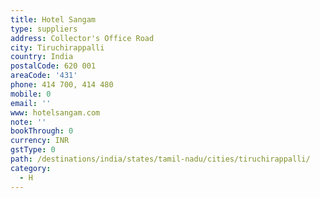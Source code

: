```yaml
---
title: Hotel Sangam
type: suppliers
address: Collector's Office Road
city: Tiruchirappalli
country: India
postalCode: 620 001
areaCode: '431'
phone: 414 700, 414 480
mobile: 0
email: ''
www: hotelsangam.com
note: ''
bookThrough: 0
currency: INR
gstType: 0
path: /destinations/india/states/tamil-nadu/cities/tiruchirappalli/
category:
  - H
---
```


